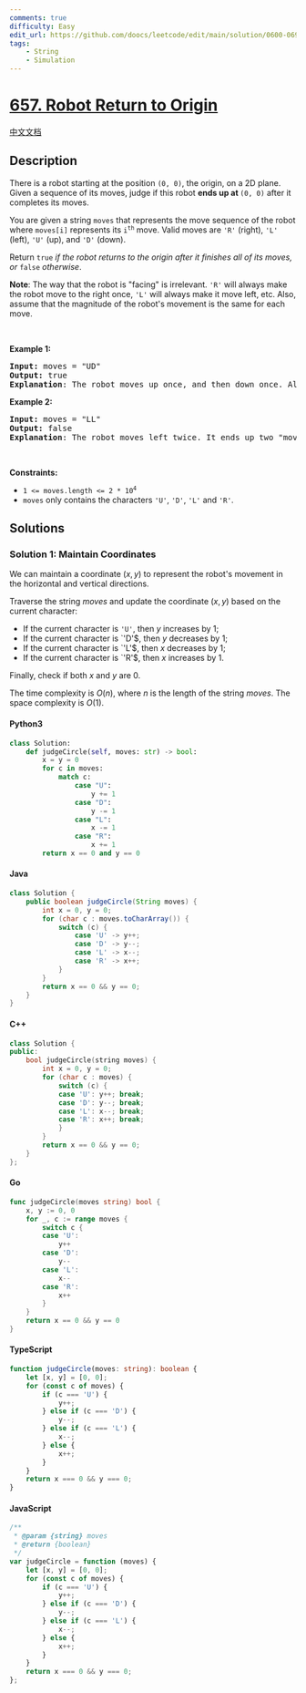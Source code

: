 ```yaml
---
comments: true
difficulty: Easy
edit_url: https://github.com/doocs/leetcode/edit/main/solution/0600-0699/0657.Robot%20Return%20to%20Origin/README_EN.md
tags:
    - String
    - Simulation
---
```


<!-- problem:start -->

# [657. Robot Return to Origin](https://leetcode.com/problems/robot-return-to-origin)

[中文文档](/solution/0600-0699/0657.Robot%20Return%20to%20Origin/README.md)

## Description

<!-- description:start -->

<p>There is a robot starting at the position <code>(0, 0)</code>, the origin, on a 2D plane. Given a sequence of its moves, judge if this robot <strong>ends up at </strong><code>(0, 0)</code> after it completes its moves.</p>

<p>You are given a string <code>moves</code> that represents the move sequence of the robot where <code>moves[i]</code> represents its <code>i<sup>th</sup></code> move. Valid moves are <code>&#39;R&#39;</code> (right), <code>&#39;L&#39;</code> (left), <code>&#39;U&#39;</code> (up), and <code>&#39;D&#39;</code> (down).</p>

<p>Return <code>true</code><em> if the robot returns to the origin after it finishes all of its moves, or </em><code>false</code><em> otherwise</em>.</p>

<p><strong>Note</strong>: The way that the robot is &quot;facing&quot; is irrelevant. <code>&#39;R&#39;</code> will always make the robot move to the right once, <code>&#39;L&#39;</code> will always make it move left, etc. Also, assume that the magnitude of the robot&#39;s movement is the same for each move.</p>

<p>&nbsp;</p>
<p><strong class="example">Example 1:</strong></p>

<pre>
<strong>Input:</strong> moves = &quot;UD&quot;
<strong>Output:</strong> true
<strong>Explanation</strong>: The robot moves up once, and then down once. All moves have the same magnitude, so it ended up at the origin where it started. Therefore, we return true.
</pre>

<p><strong class="example">Example 2:</strong></p>

<pre>
<strong>Input:</strong> moves = &quot;LL&quot;
<strong>Output:</strong> false
<strong>Explanation</strong>: The robot moves left twice. It ends up two &quot;moves&quot; to the left of the origin. We return false because it is not at the origin at the end of its moves.
</pre>

<p>&nbsp;</p>
<p><strong>Constraints:</strong></p>

<ul>
	<li><code>1 &lt;= moves.length &lt;= 2 * 10<sup>4</sup></code></li>
	<li><code>moves</code> only contains the characters <code>&#39;U&#39;</code>, <code>&#39;D&#39;</code>, <code>&#39;L&#39;</code> and <code>&#39;R&#39;</code>.</li>
</ul>

<!-- description:end -->

## Solutions

<!-- solution:start -->

### Solution 1: Maintain Coordinates

We can maintain a coordinate $(x, y)$ to represent the robot's movement in the horizontal and vertical directions.

Traverse the string $\textit{moves}$ and update the coordinate $(x, y)$ based on the current character:

-   If the current character is `'U'`, then $y$ increases by $1$;
-   If the current character is `'D'$, then $y$ decreases by $1$;
-   If the current character is `'L'$, then $x$ decreases by $1$;
-   If the current character is `'R'$, then $x$ increases by $1$.

Finally, check if both $x$ and $y$ are $0$.

The time complexity is $O(n)$, where $n$ is the length of the string $\textit{moves}$. The space complexity is $O(1)$.

<!-- tabs:start -->

#### Python3

```python
class Solution:
    def judgeCircle(self, moves: str) -> bool:
        x = y = 0
        for c in moves:
            match c:
                case "U":
                    y += 1
                case "D":
                    y -= 1
                case "L":
                    x -= 1
                case "R":
                    x += 1
        return x == 0 and y == 0
```

#### Java

```java
class Solution {
    public boolean judgeCircle(String moves) {
        int x = 0, y = 0;
        for (char c : moves.toCharArray()) {
            switch (c) {
                case 'U' -> y++;
                case 'D' -> y--;
                case 'L' -> x--;
                case 'R' -> x++;
            }
        }
        return x == 0 && y == 0;
    }
}
```

#### C++

```cpp
class Solution {
public:
    bool judgeCircle(string moves) {
        int x = 0, y = 0;
        for (char c : moves) {
            switch (c) {
            case 'U': y++; break;
            case 'D': y--; break;
            case 'L': x--; break;
            case 'R': x++; break;
            }
        }
        return x == 0 && y == 0;
    }
};
```

#### Go

```go
func judgeCircle(moves string) bool {
	x, y := 0, 0
	for _, c := range moves {
		switch c {
		case 'U':
			y++
		case 'D':
			y--
		case 'L':
			x--
		case 'R':
			x++
		}
	}
	return x == 0 && y == 0
}
```

#### TypeScript

```ts
function judgeCircle(moves: string): boolean {
    let [x, y] = [0, 0];
    for (const c of moves) {
        if (c === 'U') {
            y++;
        } else if (c === 'D') {
            y--;
        } else if (c === 'L') {
            x--;
        } else {
            x++;
        }
    }
    return x === 0 && y === 0;
}
```

#### JavaScript

```js
/**
 * @param {string} moves
 * @return {boolean}
 */
var judgeCircle = function (moves) {
    let [x, y] = [0, 0];
    for (const c of moves) {
        if (c === 'U') {
            y++;
        } else if (c === 'D') {
            y--;
        } else if (c === 'L') {
            x--;
        } else {
            x++;
        }
    }
    return x === 0 && y === 0;
};
```

<!-- tabs:end -->

<!-- solution:end -->

<!-- problem:end -->
